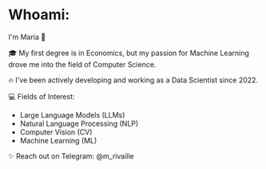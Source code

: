 # Whoami:
I'm Maria 🌟

🎓 My first degree is in Economics, but my passion for Machine Learning drove me into the field of Computer Science.

🔥 I've been actively developing and working as a Data Scientist since 2022.

💻 Fields of Interest:

- Large Language Models (LLMs)
- Natural Language Processing (NLP)
- Computer Vision (CV)
- Machine Learning (ML)

✨ Reach out on Telegram: @m_rivaille